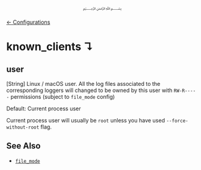 <p align=center>
   ﷽
</p>

[← Configurations](/docs/CONFIGURATION.md)

# known_clients ↴
## user
[String] Linux / macOS user. All the log files associated to the corresponding loggers will changed to be owned by this user with `RW-R-----` permissions (subject to `file_mode` config)

Default: Current process user

Current process user will usually be `root` unless you have used `--force-without-root` flag.

## See Also
 * [`file_mode`](/docs/CONFIGURATION.md#file_mode)
